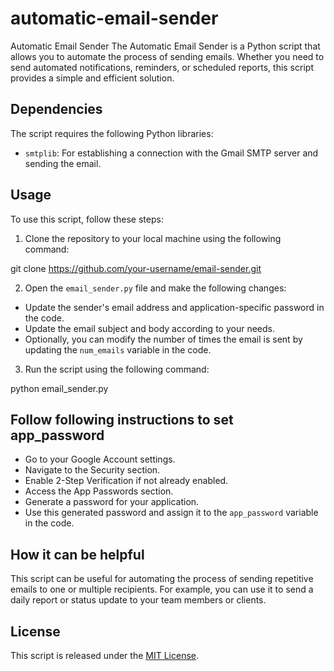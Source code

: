# automatic-email-sender
Automatic Email Sender  The Automatic Email Sender is a Python script that allows you to automate the process of sending emails. Whether you need to send automated notifications, reminders, or scheduled reports, this script provides a simple and efficient solution.


## Dependencies

The script requires the following Python libraries:
- `smtplib`: For establishing a connection with the Gmail SMTP server and sending the email.

## Usage

To use this script, follow these steps:

1. Clone the repository to your local machine using the following command:

  git clone https://github.com/your-username/email-sender.git





2. Open the `email_sender.py` file and make the following changes:
- Update the sender's email address and application-specific password in the code.
- Update the email subject and body according to your needs.
- Optionally, you can modify the number of times the email is sent by updating the `num_emails` variable in the code.

3. Run the script using the following command:

  python email_sender.py
  
## Follow following instructions to set app_password

   - Go to your Google Account settings.
   - Navigate to the Security section.
   - Enable 2-Step Verification if not already enabled.
   - Access the App Passwords section.
   - Generate a password for your application.
   - Use this generated password and assign it to the `app_password` variable in the code.



## How it can be helpful

This script can be useful for automating the process of sending repetitive emails to one or multiple recipients. For example, you can use it to send a daily report or status update to your team members or clients.


## License

This script is released under the [MIT License](https://opensource.org/licenses/MIT).



